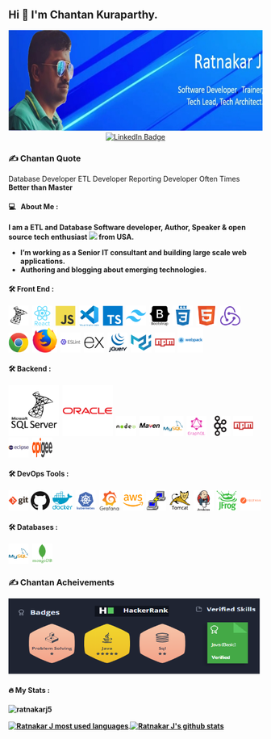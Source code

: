 <div>
    <h2> Hi 👋 I'm Chantan Kuraparthy.</h2>
    <img src="https://github.com/ratnakarj5/ratnakarj5/blob/main/resumeheader.jpg" title="Ratnakar" alt="Ratnakar" width="1000" height="200"/>
</div>
<div id="header" align="center" >
  <div id="badges">
    <a href="https://www.linkedin.com/in/ratnakarj5">
      <img src="https://img.shields.io/badge/LinkedIn-blue?style=for-the-badge&logo=linkedin&logoColor=white" alt="LinkedIn Badge"/>
    </a>
  </div>
</div>

### ✍️ Chantan Quote
Database Developer
ETL Developer
Reporting Developer
Often Times <strong>Better than Master<strong>

#### 💻 &nbsp; About Me :
I am a ETL and Database Software developer, Author, Speaker & open source tech enthusiast <img src="https://media.giphy.com/media/WUlplcMpOCEmTGBtBW/giphy.gif" width="30"> from USA.
- I’m working as a Senior IT consultant and building large scale web applications.
- Authoring and blogging about emerging technologies.

#### :hammer_and_wrench: Front End :   

<div>
   <img src="https://github.com/devicons/devicon/blob/master/icons/microsoftsqlserver/microsoftsqlserver-plain.svg" title="Angular" alt="Angular" width="40" height="40"/>&nbsp;
   <img src="https://github.com/devicons/devicon/blob/master/icons/react/react-original-wordmark.svg" title="React" alt="React" width="40" height="40"/>&nbsp;
   <img src="https://github.com/devicons/devicon/blob/master/icons/javascript/javascript-original.svg" title="JavaScript" alt="JavaScript" width="40" height="40"/>&nbsp;
   <img src="https://github.com/devicons/devicon/blob/master/icons/vscode/vscode-original-wordmark.svg" title="JavaScript" alt="JavaScript" width="40" height="40"/>&nbsp;
    <img src="https://github.com/devicons/devicon/blob/master/icons/typescript/typescript-original.svg" title="JavaScript" alt="JavaScript" width="40" height="40"/>&nbsp;
   <img src="https://github.com/devicons/devicon/blob/master/icons/tailwindcss/tailwindcss-plain.svg" title="tailwindcss" alt="tailwindcss" width="40" height="40"/>&nbsp;
   <img src="https://github.com/devicons/devicon/blob/master/icons/bootstrap/bootstrap-plain-wordmark.svg" title="Bootstrap" alt="bootstrap" width="40" height="40"/>&nbsp;
  <img src="https://github.com/devicons/devicon/blob/master/icons/css3/css3-plain-wordmark.svg"  title="CSS3" alt="CSS" width="40" height="40"/>&nbsp;
  <img src="https://github.com/devicons/devicon/blob/master/icons/html5/html5-original.svg" title="HTML5" alt="HTML" width="40" height="40"/>&nbsp;
  <img src="https://github.com/devicons/devicon/blob/master/icons/redux/redux-original.svg" title="Redux" alt="Redux " width="40" height="40"/>&nbsp;
  <img src="https://github.com/devicons/devicon/blob/master/icons/chrome/chrome-original.svg" title="Chrome" alt="Chrome " width="40" height="40"/>&nbsp;
  <img src="https://github.com/ratnakarj5/ratnakarj5/blob/main/firefox-svgrepo-com.svg" title="Firefox" alt="Firefox" width="50" height="50"/>&nbsp;
  <img src="https://github.com/devicons/devicon/blob/master/icons/eslint/eslint-original-wordmark.svg" title="EsLint" alt="EsLint" width="40" height="40"/>&nbsp;
  <img src="https://github.com/devicons/devicon/blob/master/icons/express/express-original.svg" title="Express" alt="Express" width="40" height="40"/>&nbsp;
  <img src="https://github.com/devicons/devicon/blob/master/icons/jquery/jquery-original-wordmark.svg" title="JQuery" alt="JQuery" width="40" height="40"/>&nbsp;
  <img src="https://github.com/devicons/devicon/blob/master/icons/materialui/materialui-original.svg" title="Material Ui" alt="Material Ui" width="40" height="40"/>&nbsp;
  <img src="https://github.com/devicons/devicon/blob/master/icons/npm/npm-original-wordmark.svg" title="Material Ui" alt="Material Ui" width="40" height="40"/>&nbsp;
  <img src="https://github.com/devicons/devicon/blob/master/icons/webpack/webpack-original-wordmark.svg" title="WebPack" alt="WebPack" width="50" height="50"/>&nbsp;
  
</div>

#### :hammer_and_wrench: Backend :
<div>
  <img src="https://github.com/devicons/devicon/blob/master/icons/microsoftsqlserver/microsoftsqlserver-plain-wordmark.svg" title="MS SQL Server" alt="SQL" width="100" height="100"/>&nbsp;
  <img src="https://github.com/devicons/devicon/blob/master/icons/oracle/oracle-original.svg" title="Spring" alt="Spring" width="100" height="100"/>&nbsp;
  <img src="https://github.com/devicons/devicon/blob/master/icons/nodejs/nodejs-original-wordmark.svg" title="NodeJS" alt="NodeJS" width="40" height="40"/>&nbsp;
  <img src="https://github.com/ratnakarj5/ratnakarj5/blob/main/maven-svgrepo-com.svg" title="maven" alt="maven" width="40" height="40"/>&nbsp;
  <img src="https://github.com/devicons/devicon/blob/master/icons/mysql/mysql-original-wordmark.svg" title="MySQL"  alt="MySQL" width="40" height="40"/>&nbsp;
  <img src="https://github.com/devicons/devicon/blob/master/icons/graphql/graphql-plain-wordmark.svg" title="GraphQL" alt="GraphQL" width="40" height="40"/>&nbsp;
  <img src="https://github.com/devicons/devicon/blob/master/icons/apachekafka/apachekafka-original.svg" title="Kafka" alt="Kafka" width="40" height="40"/>&nbsp;
  <img src="https://github.com/devicons/devicon/blob/master/icons/npm/npm-original-wordmark.svg" title="Material Ui" alt="Material Ui" width="40" height="40"/>&nbsp;
  <img src="https://github.com/ratnakarj5/ratnakarj5/blob/main/eclipse-svgrepo-com.svg" title="Eclipse" alt="Eclipse" width="40" height="40"/>&nbsp;
  <img src="https://github.com/ratnakarj5/ratnakarj5/blob/main/2560px-Apigee_logo.svg.png" title="apigee" alt="apigee" width="40" height="40"/>&nbsp;
</div>

#### :hammer_and_wrench: DevOps Tools :
<div>
  <img src="https://github.com/devicons/devicon/blob/master/icons/git/git-original-wordmark.svg" title="Git" **alt="Git" width="40" height="40"/>
  <img src="https://github.com/devicons/devicon/blob/master/icons/github/github-original.svg" title="Git" **alt="Git" width="40" height="40"/>
  <img src="https://github.com/devicons/devicon/blob/master/icons/docker/docker-plain-wordmark.svg" title="Docker" alt="Docker" width="40" height="40"/>&nbsp;
  <img src="https://github.com/devicons/devicon/blob/master/icons/kubernetes/kubernetes-plain-wordmark.svg" title="React" alt="React" width="40" height="40"/>&nbsp;
  <img src="https://github.com/devicons/devicon/blob/master/icons/grafana/grafana-original-wordmark.svg" title="React" alt="React" width="40" height="40"/>&nbsp;
  <img src="https://github.com/devicons/devicon/blob/master/icons/amazonwebservices/amazonwebservices-plain-wordmark.svg" title="AWS" alt="AWS" width="40" height="40"/>&nbsp;
  <img src="https://github.com/devicons/devicon/blob/master/icons/putty/putty-original.svg" title="Putty" alt="Putty" width="40" height="40"/>&nbsp;
  <img src="https://github.com/devicons/devicon/blob/master/icons/tomcat/tomcat-original-wordmark.svg" title="tomcat" alt="tomcat" width="40" height="40"/>&nbsp;
  <img src="https://github.com/ratnakarj5/ratnakarj5/blob/main/jenkins-svgrepo-com.svg" title="tomcat" alt="tomcat" width="40" height="40"/>&nbsp;
  <img src="https://github.com/ratnakarj5/ratnakarj5/blob/main/jfrog-svgrepo-com.svg" title="jfrog" alt="jfrog" width="40" height="40"/>&nbsp;
  <img src="https://github.com/ratnakarj5/ratnakarj5/blob/main/postman-svgrepo-com.svg" title="jfrog" alt="jfrog" width="40" height="40"/>&nbsp;
</div>


#### :hammer_and_wrench: Databases :
<div>
  <img src="https://github.com/devicons/devicon/blob/master/icons/mysql/mysql-original-wordmark.svg" title="MySQL"  alt="MySQL" width="40" height="40"/>&nbsp;
  <img src="https://github.com/devicons/devicon/blob/master/icons/mongodb/mongodb-plain-wordmark.svg" title="MySQL"  alt="MySQL" width="40" height="40"/>&nbsp;
</div>


### ✍️ Chantan Acheivements
<div id="header" align="left" >
  <div id="badges">
    <a href="https://www.hackerrank.com/ratnakar_j5?badge=sql&stars=2&level=1&hr_r=1&utm_campaign=social-buttons&utm_medium=linkedin&utm_source=badge_share&social=linkedin">
      <img src="https://github.com/ratnakarj5/ratnakarj5/blob/main/HackerRank.png" title="Hacker Rank" alt="Ratnakar" width="500" height="150"/>
    </a>
  </div>
</div>




#### :fire: My Stats :
<!--- [![GitHub Streak](http://github-readme-streak-stats.herokuapp.com?user=ratnakarj5&theme=dark&background=000000)](https://git.io/streak-stats) 
 
[![Top Langs](https://github-readme-stats.vercel.app/api/top-langs/?username=ratnakarj5&layout=compact&theme=light)](https://github.com/ratnakarj5/github-readme-stats) -->

<p><img align="center" src="https://github-readme-streak-stats.herokuapp.com/?user=ratnakarj5&" alt="ratnakarj5" /></p>

<a href="https://github.com/ratnakarj5">
  <img align="center" src="https://github-readme-stats.vercel.app/api/top-langs/?username=ratnakarj5&theme=light&count_private=true&layout=compact" width="205" alt="Ratnakar J most used languages" />
</a>
<a href="https://github.com/ratnakarj5">
 <img align="center" src="https://github-readme-stats.vercel.app/api?username=ratnakarj5&show_icons=true&theme=light&line_height=27&include_all_commits=true&count_private=true&hide=issues,prs,contribs" width="350" alt="Ratnakar J's github stats"/>
</a>



